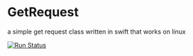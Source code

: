# GetRequest
a simple get request class written in swift that works on linux

[![Run Status](https://api.shippable.com/projects/57ee30c83dfd0a0f000b79dd/badge?branch=master)](https://app.shippable.com/projects/57ee30c83dfd0a0f000b79dd)

